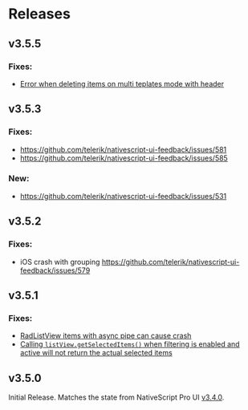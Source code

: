 # Releases

## v3.5.5

### Fixes:
  - [Error when deleting items on multi teplates mode with header](https://github.com/telerik/nativescript-ui-feedback/issues/506)

## v3.5.3

### Fixes:
  - https://github.com/telerik/nativescript-ui-feedback/issues/581
  - https://github.com/telerik/nativescript-ui-feedback/issues/585

### New:
  - https://github.com/telerik/nativescript-ui-feedback/issues/531

## v3.5.2

### Fixes:
- iOS crash with grouping https://github.com/telerik/nativescript-ui-feedback/issues/579


## v3.5.1

### Fixes:
  - [RadListView items with async pipe can cause crash](https://github.com/telerik/nativescript-ui-feedback/issues/410)
  - [Calling `listView.getSelectedItems()` when filtering is enabled and active will not return the actual selected items](https://github.com/telerik/nativescript-ui-feedback/issues/558)


## v3.5.0

Initial Release. Matches the state from NativeScript Pro UI [v3.4.0](http://docs.telerik.com/devtools/nativescript-ui/release-notes#release-notes-340).
